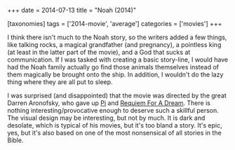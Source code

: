 +++
date = 2014-07-13
title = "Noah (2014)"

[taxonomies]
tags = ['2014-movie', 'average']
categories = ['movies']
+++

I think there isn\'t much to the Noah story, so the writers added a few
things, like talking rocks, a magical grandfather (and pregnancy), a
pointless king (at least in the latter part of the movie), and a God
that sucks at communication. If I was tasked with creating a basic
story-line, I would have had the Noah family actually go find those
animals themselves instead of them magically be brought onto the ship.
In addition, I wouldn\'t do the lazy thing where they are all put to
sleep.

I was surprised (and disappointed) that the movie was directed by the
great Darren Aronofsky, who gave up [Pi] and [Requiem For A Dream].
There is nothing interesting/provocative enough to deserve such a
skillful person. The visual design may be interesting, but not by much.
It is dark and desolate, which is typical of his movies, but it\'s too
bland a story. It\'s epic, yes, but it\'s also based on one of the most
nonsensical of all stories in the Bible.

  [Pi]: http://tshepang.net/pi-1997
  [Requiem For A Dream]: http://tshepang.net/requiem-for-a-dream-2000
